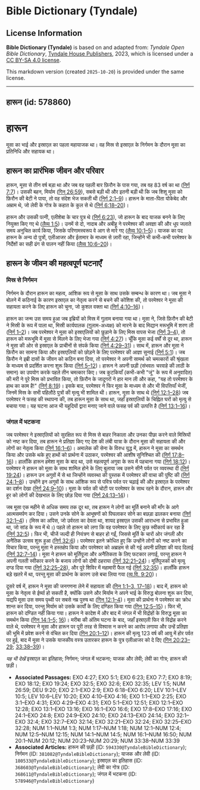 # Bible Dictionary (Tyndale)

## License Information

**Bible Dictionary (Tyndale)** is based on and adapted from: _Tyndale Open Bible Dictionary_, [Tyndale House Publishers](https://tyndaleopenresources.com/), 2023, which is licensed under a [CC BY-SA 4.0 license](https://creativecommons.org/licenses/by-sa/4.0/legalcode.en).

This markdown version (created `2025-10-20`) is provided under the same license.



--------------------------------

## हारून (id: 578860)

हारून
=====

मूसा का भाई और इस्राएल का पहला महायाजक था। वह मिस्र से इस्राएल के निर्गमन के दौरान मूसा का प्रतिनिधि और सहायक था।

हारून का प्रारंभिक जीवन और परिवार
---------------------------------

हारून, मूसा से तीन वर्ष बड़ा था और जब वह पहली बार फ़िरौन के पास गया, तब वह 83 वर्ष का था ([निर्ग 7:7](https://ref.ly/Exod7:7))। उसकी बहन, मिर्याम ([गिन 26:59](https://ref.ly/Num26:59)), सबसे बड़ी थी और इतनी बड़ी थी कि जब शिशु मूसा को फ़िरौन की बेटी ने पाया, तो वह संदेश भेज सकती थी ([निर्ग 2:1–9](https://ref.ly/Exod2:1-Exod2:9))। हारून के माता\-पिता योकेबेद और अम्राम थे, जो लेवी के गोत्र के कहात के कुल से थे ([निर्ग 6:18–20](https://ref.ly/Exod6:18-Exod6:20))।

हारून और उसकी पत्नी, एलीशेबा के चार पुत्र थे ([निर्ग 6:23](https://ref.ly/Exod6:23)), जो हारून के बाद याजक बनने के लिए नियुक्त किए गए थे ([लैव्य 1:5](https://ref.ly/Lev1:5))। उनमें से दो, नादाब और अबीहू ने परमेश्वर की अवज्ञा की और धूप जलाते समय अनुचित कार्य किया, जिसके परिणामस्वरूप वे आग से मारे गए ([लैव्य 10:1–5](https://ref.ly/Lev10:1-Lev10:5))। याजक का पद हारून के अन्य दो पुत्रों, एलीआजर और ईतामार के माध्यम से ज़ारी रहा, जिन्होंने भी कभी\-कभी परमेश्वर के निर्देशों का सही ढंग से पालन नहीं किया ([लैव्य 10:6–20](https://ref.ly/Lev10:6-Lev10:20))।

हारून के जीवन की महत्वपूर्ण घटनाएँ
----------------------------------

### मिस्र से निर्गमन

निर्गमन के दौरान हारून का महत्व, आंशिक रूप से मूसा के साथ उसके सम्बन्ध के कारण था। जब मूसा ने बोलने में कठिनाई के कारण इस्राएल का नेतृत्व करने से बचने की कोशिश की, तो परमेश्वर ने मूसा की सहायता करने के लिए हारून को चुना, जो कुशल वक्ता था ([निर्ग 4:10–16](https://ref.ly/Exod4:10-Exod4:16))।

हारून का जन्म उस समय हुआ जब इब्रियों को मिस्र में गुलाम बनाया गया था। मूसा ने, जिसे फ़िरौन की बेटी ने मिस्री के रूप में पाला था, मिस्री कार्यपालक (ग़ुलाम\-अध्यक्ष) को मारने के बाद मिद्यान मरूभूमि में शरण ली ([निर्ग 1–2](https://ref.ly/Exod1:1-Exod2:25))। जब परमेश्वर ने मूसा को इस्राएलियों को छुड़ाने के लिए मिस्र वापस भेजा ([निर्ग 3–4](https://ref.ly/Exod3:1-Exod4:31)), तो हारून को मरूभूमि में मूसा से मिलने के लिए भेजा गया ([निर्ग 4:27](https://ref.ly/Exod4:27))। चूँकि मूसा कई वर्षों से दूर था, हारून ने मूसा की ओर से इस्राएल के प्राचीनों से संपर्क किया ([निर्ग 4:29–31](https://ref.ly/Exod4:29-Exod4:31))। साथ में, हारून और मूसा ने फ़िरौन का सामना किया और इस्राएलियों को छोड़ने के लिए परमेश्वर की आज्ञा सुनाई ([निर्ग 5:1](https://ref.ly/Exod5:1))। जब फ़िरौन ने इब्री दासों के जीवन को कठिन बना दिया, तो परमेश्वर ने अपनी सामर्थ को चमत्कारों की श्रृंखला के माध्यम से प्रदर्शित करना शुरू किया ([निर्ग 5–12](https://ref.ly/Exod5:1-Exod12:51))। हारून ने अपनी छड़ी (संभवतः चरवाहे की लाठी के समान) का उपयोग करके पहले तीन चमत्कार किए। जब कुटकियाँ (कभी\-कभी "जूं" के रूप में अनुवादित) की मरी ने पूरे मिस्र को प्रभावित किया, तो फ़िरौन के जादूगरों ने हार मान ली और कहा, "यह तो परमेश्वर के हाथ का काम है!" ([निर्ग 8:19](https://ref.ly/Exod8:19))। इसके बाद, परमेश्वर ने फिर मूसा के माध्यम से और भी विपत्तियाँ भेजीं, जिनमें मिस्र के सभी पहिलौठे पुत्रों की मृत्यु भी शामिल थी। हारून, मूसा के साथ थे ([निर्ग 12:1–28](https://ref.ly/Exod12:1-Exod12:28)) जब परमेश्वर ने फसह की स्थापना की, तब हारून मूसा के साथ था, जहाँ इस्राएलियों के चिह्नित घरों को मृत्यु से बचाया गया। यह घटना आज भी यहूदियों द्वारा मनाए जाने वाले फसह पर्व की उत्पत्ति है ([निर्ग 13:1–16](https://ref.ly/Exod13:1-Exod13:16))।

### जंगल में भटकना

जब परमेश्वर ने इस्राएलियों को सुरक्षित रूप से मिस्र से बाहर निकाला और उनका पीछा करने वाले मिस्रियों को नष्ट कर दिया, तब हारून ने प्रतिज्ञा किए गए देश की लंबी यात्रा के दौरान मूसा की सहायता की और लोगों का नेतृत्व किया ([निर्ग 16:1–6](https://ref.ly/Exod16:1-Exod16:6))। अमालेक की सेना के विरुध युद्ध में, हारून ने मूसा का समर्थन किया और उसके थके हुए हाथों को प्रार्थना में उठाकर, परमेश्वर की आशीष सुनिश्चित की ([निर्ग 17:8–16](https://ref.ly/Exod17:8-Exod17:16))। हालाँकि हारून हमेशा मूसा के बाद था, उसे महत्वपूर्ण अगुवा के रूप में पहचाना गया ([निर्ग 18:12](https://ref.ly/Exod18:12))। परमेश्वर ने हारून को मूसा के साथ शामिल होने के लिए बुलाया जब उसने सीनै पर्वत पर व्यवस्था दी ([निर्ग 19:24](https://ref.ly/Exod19:24))। हारून उन अगुवों में से था जिन्होंने व्यवस्था की पुस्तक में परमेश्वर की वाचा की पुष्टि की ([निर्ग 24:1–8](https://ref.ly/Exod24:1-Exod24:8))। उन्होंने इन अगुवों के साथ आंशिक रूप से पवित्र पर्वत पर चढ़ाई की और इस्राएल के परमेश्वर का दर्शन देखा ([निर्ग 24:9–10](https://ref.ly/Exod24:9-Exod24:10))। मूसा के पर्वत की चोटी पर परमेश्वर के साथ रहने के दौरान, हारून और हूर को लोगों की देखभाल के लिए छोड़ दिया गया ([निर्ग 24:13–14](https://ref.ly/Exod24:13-Exod24:14))।

जब मूसा एक महीने से अधिक समय तक दूर था, तब हारून ने लोगों का मूर्ति बनाने की माँग के आगे आत्मसमर्पण कर दिया। उसने उनके सोने के आभूषणों को पिघलाकर सोने का बछड़ा ढालकर बनाया ([निर्ग 32:1–4](https://ref.ly/Exod32:1-Exod32:4))। (मिस्र का अपिस, जो उर्वरता का देवता था, शायद इस्राएल उसकी आराधना से प्रभावित हुआ था, जो सांड के रूप में थे।) पहले तो हारून को लगा कि वह परमेश्वर के लिए कुछ स्वीकार्य कर रहा है ([निर्ग 32:5](https://ref.ly/Exod32:5))। फिर भी, चीजें जल्दी ही नियंत्रण से बाहर हो गईं, जिससे मूर्ति के चारों ओर जंगली और अनैतिक उत्सव शुरू हुआ ([निर्ग 32:6](https://ref.ly/Exod32:6))। परमेश्वर इतने क्रोधित हुए कि उन्होंने लोगों को नष्ट करने का विचार किया, परन्तु मूसा ने हस्तक्षेप किया और परमेश्वर को अब्राहम से की गई अपनी प्रतिज्ञा की याद दिलाई ([निर्ग 32:7–14](https://ref.ly/Exod32:7-Exod32:14))। मूसा ने हारून को मूर्तिपूजा और अनैतिकता के लिए फटकार लगाई, परन्तु हारून ने अपनी गलती स्वीकार करने के बजाय लोगों को दोषी ठहराया ([निर्ग 32:21–24](https://ref.ly/Exod32:21-Exod32:24))। मूर्तिपूजकों को मृत्यु दण्ड दिया गया ([निर्ग 32:25–28](https://ref.ly/Exod32:25-Exod32:28)), और पूरे शिविर में महामारी फैल गई ([निर्ग 32:35](https://ref.ly/Exod32:35))। हालाँकि हारून बड़े खतरे में था, परन्तु मूसा की प्रार्थना के कारण उसे बचा लिया गया ([व्य.वि. 9:20](https://ref.ly/Deut9:20))।

दूसरे वर्ष में, हारून ने मूसा की जनगणना लेने में सहायता की ([गिन 1:1–3, 17–18](https://ref.ly/Num1:1-Num1:3))। बाद में, हारून को मूसा के नेतृत्व से ईर्ष्या हो सकती है, क्योंकि उसने और मिर्याम ने अपने भाई के विरुद्ध बोलना शुरू कर दिया, यद्यपि मूसा उस समय पृथ्वी पर सबसे नम्र पुरुष था ([गिन 12:1–4](https://ref.ly/Num12:1-Num12:4))। मूसा की प्रार्थना ने परमेश्वर का क्रोध शान्त कर दिया, परन्तु मिर्याम को उसके कार्यों के लिए दण्डित किया गया ([गिन 12:5–15](https://ref.ly/Num12:5-Num12:15))। फिर भी, हारून को दण्डित नहीं किया गया। हारून ने कादेश में और बाद में जंगल में भी विद्रोहों के विरुद्ध मूसा का समर्थन किया ([गिन 14:1–5;](https://ref.ly/Num14:1-Num14:5) [16](https://ref.ly/Num16:1-Num16:50))। मरीबा की अंतिम घटना के बाद, जहाँ इस्राएली फिर से विद्रोह करने वाले थे, परमेश्वर ने मूसा और हारून पर पूरी तरह से विश्वास न करने का आरोप लगाया और उन्हें प्रतिज्ञा की भूमि में प्रवेश करने से वंचित कर दिया ([गिन 20:1–12](https://ref.ly/Num20:1-Num20:12))। हारून की मृत्यु 123 वर्ष की आयु में होर पर्वत पर हुई, बाद में मूसा ने उसके याजकीय वस्त्र उतारकर हारून के पुत्र एलीआजर को दे दिए ([गिन 20:23–29](https://ref.ly/Num20:23-Num20:29); [33:38–39](https://ref.ly/Num33:38-Num33:39))।

*यह भी देखें* इस्राएल का इतिहास; निर्गमन; जंगल में भटकना; याजक और लेवी; लेवी का गोत्र; हारून की छड़ी।

* **Associated Passages:** EXO 4:27; EXO 5:1; EXO 6:23; EXO 7:7; EXO 8:19; EXO 18:12; EXO 19:24; EXO 32:5; EXO 32:6; EXO 32:35; LEV 1:5; NUM 26:59; DEU 9:20; EXO 2:1–EXO 2:9; EXO 6:18–EXO 6:20; LEV 10:1–LEV 10:5; LEV 10:6–LEV 10:20; EXO 4:10–EXO 4:16; EXO 1:1–EXO 2:25; EXO 3:1–EXO 4:31; EXO 4:29–EXO 4:31; EXO 5:1–EXO 12:51; EXO 12:1–EXO 12:28; EXO 13:1–EXO 13:16; EXO 16:1–EXO 16:6; EXO 17:8–EXO 17:16; EXO 24:1–EXO 24:8; EXO 24:9–EXO 24:10; EXO 24:13–EXO 24:14; EXO 32:1–EXO 32:4; EXO 32:7–EXO 32:14; EXO 32:21–EXO 32:24; EXO 32:25–EXO 32:28; NUM 1:1–NUM 1:3; NUM 1:17–NUM 1:18; NUM 12:1–NUM 12:4; NUM 12:5–NUM 12:15; NUM 14:1–NUM 14:5; NUM 16:1–NUM 16:50; NUM 20:1–NUM 20:12; NUM 20:23–NUM 20:29; NUM 33:38–NUM 33:39
* **Associated Articles:** हारून की छड़ी (ID: `594330@TyndaleBibleDictionary`); निर्गमन (ID: `381082@TyndaleBibleDictionary`); याजक और लेवी (ID: `180533@TyndaleBibleDictionary`); इस्राएल का इतिहास  (ID: `368603@TyndaleBibleDictionary`); लेवी का गोत्र (ID: `368611@TyndaleBibleDictionary`); जंगल में भटकना (ID: `578946@TyndaleBibleDictionary`)

